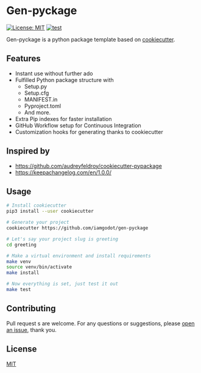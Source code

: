 # Gen-pyckage

[![License: MIT](https://img.shields.io/badge/License-MIT-blue.svg)](LICENSE)
[![test](https://github.com/iamgodot/gen-pyckage/actions/workflows/test.yml/badge.svg)](https://github.com/iamgodot/gen-pyckage/actions/workflows/test.yml)

Gen-pyckage is a python package template based on [cookiecutter](https://github.com/audreyr/cookiecutter).

## Features

- Instant use without further ado
- Fulfilled Python package structure with
  - Setup.py
  - Setup.cfg
  - MANIFEST.in
  - Pyproject.toml
  - And more.
- Extra Pip indexes for faster installation
- GitHub Workflow setup for Continuous Integration
- Customization hooks for generating thanks to cookiecutter

## Inspired by

- https://github.com/audreyfeldroy/cookiecutter-pypackage
- https://keepachangelog.com/en/1.0.0/

## Usage

```bash
# Install cookiecutter
pip3 install --user cookiecutter

# Generate your project
cookiecutter https://github.com/iamgodot/gen-pyckage

# Let's say your project slug is greeting
cd greeting

# Make a virtual environment and install requirements
make venv
source venv/bin/activate
make install

# Now everything is set, just test it out
make test
```

## Contributing

Pull request s are welcome. For any questions or suggestions, please [open an issue](https://github.com/iamgodot/gen-pyckage/issues), thank you.

## License

[MIT](LICENSE)
